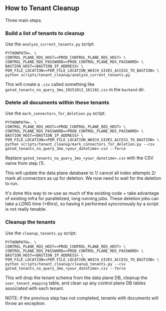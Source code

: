 ## How to Tenant Cleanup

Three main steps.

### Build a list of tenants to cleanup

Use the `analyze_current_tenants.py` script:

```
PYTHONPATH=. \
CONTROL_PLANE_RDS_HOST=<PROD_CONTROL_PLANE_RDS_HOST> \
CONTROL_PLANE_RDS_PASSWORD=<PROD_CONTROL_PLANE_RDS_PASSWORD> \
BASTION_HOST=<BASTION_IP_ADDRESS> \
PEM_FILE_LOCATION=<PEM_FILE_LOCATION_WHICH_GIVES_ACCESS_TO_BASTION> \
python scripts/tenant_cleanup/analyze_current_tenants.py
```

This will create a `.csv` called something like `gated_tenants_no_query_3mo_20251012_161102.csv` in the `backend` dir.


### Delete all documents within these tenants

Use the `mark_connectors_for_deletion.py` script:

```
PYTHONPATH=. \
CONTROL_PLANE_RDS_HOST=<PROD_CONTROL_PLANE_RDS_HOST> \
CONTROL_PLANE_RDS_PASSWORD=<PROD_CONTROL_PLANE_RDS_PASSWORD> \
BASTION_HOST=<BASTION_IP_ADDRESS> \
PEM_FILE_LOCATION=<PEM_FILE_LOCATION_WHICH_GIVES_ACCESS_TO_BASTION> \
python scripts/tenant_cleanup/mark_connectors_for_deletion.py --csv gated_tenants_no_query_3mo_<your_datetime>.csv --force
```

Replace `gated_tenants_no_query_3mo_<your_datetime>.csv` with the CSV name from step (1).

This will update the data plane database to 1/ cancel all index attempts 2/ mark all connectors as up for deletion.
We now need to wait for the deletion to run.

It's done this way to re-use as much of the existing code + take advantage of existing infra for parallelized, long running jobs. These 
deletion jobs can take a LONG time (>6hrs), so having it performed syncronously by a script is not really tenable.


### Cleanup the tenants

Use the `cleanup_tenants.py` script:

```
PYTHONPATH=. \
CONTROL_PLANE_RDS_HOST=<PROD_CONTROL_PLANE_RDS_HOST> \
CONTROL_PLANE_RDS_PASSWORD=<PROD_CONTROL_PLANE_RDS_PASSWORD> \
BASTION_HOST=<BASTION_IP_ADDRESS> \
PEM_FILE_LOCATION=<PEM_FILE_LOCATION_WHICH_GIVES_ACCESS_TO_BASTION> \
python scripts/tenant_cleanup/cleanup_tenants.py --csv gated_tenants_no_query_3mo_<your_datetime>.csv --force
```

This will drop the tenant schema from the data plane DB, cleanup the `user_tenant_mapping` table, and 
clean up any control plane DB tables associated with each tenant.

NOTE: if the previous step has not completed, tenants with documents will throw an exception.
